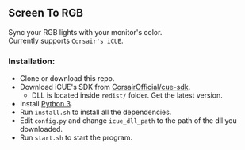 ## Screen To RGB

Sync your RGB lights with your monitor's color.\
Currently supports `Corsair's iCUE`.

### Installation:
* Clone or download this repo.
* Download iCUE's SDK from [CorsairOfficial/cue-sdk](https://github.com/CorsairOfficial/cue-sdk/releases).
    * DLL is located inside `redist/` folder. Get the latest version.
* Install [Python 3](https://www.python.org/downloads/).
* Run `install.sh` to install all the dependencies.
* Edit `config.py` and change `icue_dll_path` to the path of the dll you downloaded.
* Run `start.sh` to start the program.
